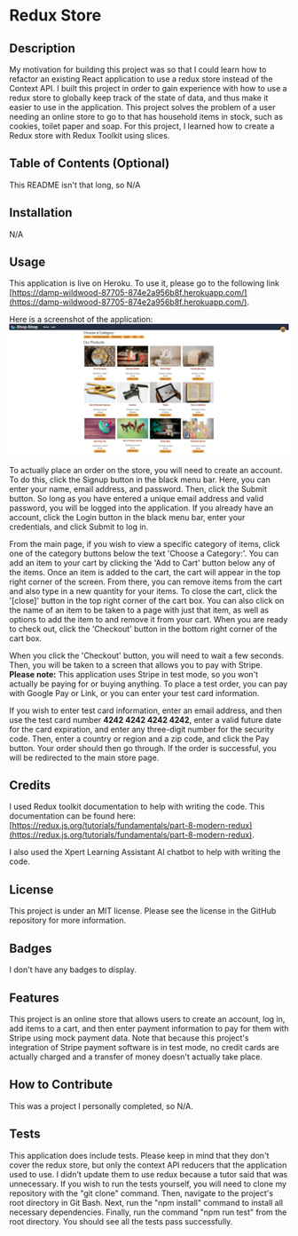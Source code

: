# Redux Store

## Description

My motivation for building this project was so that I could learn how to refactor an existing React application to use a redux store instead of the Context API.  I built this project in order to gain experience with how to use a redux store to globally keep track of the state of data, and thus make it easier to use in the application.  This project solves the problem of a user needing an online store to go to that has household items in stock, such as cookies, toilet paper and soap.  For this project, I learned how to create a Redux store with Redux Toolkit using slices.

## Table of Contents (Optional)

This README isn't that long, so N/A

## Installation

N/A

## Usage

This application is live on Heroku.  To use it, please go to the following link [https://damp-wildwood-87705-874e2a956b8f.herokuapp.com/](https://damp-wildwood-87705-874e2a956b8f.herokuapp.com/).

Here is a screenshot of the application: ![A screenshot of the redux store](./client/public/images/redux-store-screenshot.JPG)

To actually place an order on the store, you will need to create an account.  To do this, click the Signup button in the black menu bar.  Here, you can enter your name, email address, and password.  Then, click the Submit button. So long as you have entered a unique email address and valid password, you will be logged into the application.  If you already have an account, click the Login button in the black menu bar, enter your credentials, and click Submit to log in.  

From the main page, if you wish to view a specific category of items, click one of the category buttons below the text 'Choose a Category:'.  You can add an item to your cart by clicking the 'Add to Cart' button below any of the items.  Once an item is added to the cart, the cart will appear in the top right corner of the screen.  From there, you can remove items from the cart and also type in a new quantity for your items.  To close the cart, click the '\[close\]' button in the top right corner of the cart box.  You can also click on the name of an item to be taken to a page with just that item, as well as options to add the item to and remove it from your cart.  When you are ready to check out, click the 'Checkout' button in the bottom right corner of the cart box.  

When you click the 'Checkout' button, you will need to wait a few seconds.  Then, you will be taken to a screen that allows you to pay with Stripe.  **Please note:**  This application uses Stripe in test mode, so you won't actually be paying for or buying anything.  To place a test order,  you can pay with Google Pay or Link, or you can enter your test card information.

If you wish to enter test card information, enter an email address, and then use the test card number **4242 4242 4242 4242**, enter a valid future date for the card expiration, and enter any three-digit number for the security code.  Then, enter a country or region and a zip code, and click the Pay button.  Your order should then go through.  If the order is successful, you will be redirected to the main store page.



## Credits

I used Redux toolkit documentation to help with writing the code.  This documentation can be found here: [https://redux.js.org/tutorials/fundamentals/part-8-modern-redux](https://redux.js.org/tutorials/fundamentals/part-8-modern-redux).

I also used the Xpert Learning Assistant AI chatbot to help with writing the code.

## License

This project is under an MIT license.  Please see the license in the GitHub repository for more information.

## Badges

I don't have any badges to display.

## Features

This project is an online store that allows users to create an account, log in, add items to a cart, and then enter payment information to pay for them with Stripe using mock payment data.  Note that because this project's integration of Stripe payment software is in test mode, no credit cards are actually charged and a transfer of money doesn't actually take place. 

## How to Contribute

This was a project I personally completed, so N/A.

## Tests

This application does include tests.  Please keep in mind that they don't cover the redux store, but only the context API reducers that the application used to use.  I didn't update them to use redux because a tutor said that was unnecessary.  If you wish to run the tests yourself, you will need to clone my repository with the "git clone" command.  Then, navigate to the project's root directory in Git Bash. Next, run the "npm install" command to install all necessary dependencies.  Finally, run the command "npm run test" from the root directory.  You should see all the tests pass successfully.
